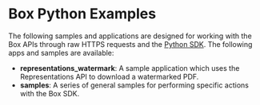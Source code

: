 # Box Python Examples
The following samples and applications are designed for working with the Box APIs through raw HTTPS requests and the [Python SDK](https://github.com/box/box-python-sdk). The following apps and samples are available:

  * **representations_watermark**: A sample application which uses the Representations API to download a watermarked PDF.
  * **samples**: A series of general samples for performing specific actions with the Box SDK.
